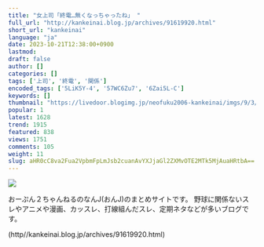 ```yaml
---
title: "女上司「終電…無くなっちゃったね」 "
full_url: "http://kankeinai.blog.jp/archives/91619920.html"
short_url: "kankeinai"
language: "ja"
date: 2023-10-21T12:38:00+0900
lastmod: 
draft: false
author: []
categories: []
tags: ['上司', '終電', '関係']
encoded_tags: ['5LiK5Y-4', '57WC6Zu7', '6Zai5L-C']
keywords: []
thumbnail: "https://livedoor.blogimg.jp/neofuku2006-kankeinai/imgs/9/3/93f0f686-s.jpg"
popular: 1
latest: 1628
trend: 1915
featured: 838
views: 1751
comments: 105
weight: 11
slug: aHR0cC8va2Fua2VpbmFpLmJsb2cuanAvYXJjaGl2ZXMvOTE2MTk5MjAuaHRtbA==
---
```


![](https://livedoor.blogimg.jp/neofuku2006-kankeinai/imgs/9/3/93f0f686-s.jpg)

<div> <p id='blog-description'>おーぷん２ちゃんねるのなんJ(おんJ)のまとめサイトです。 野球に関係ないスレやアニメや漫画、カッスレ、打線組んだスレ、定期ネタなどが多いブログです。</p> </div>

(http//kankeinai.blog.jp/archives/91619920.html)
